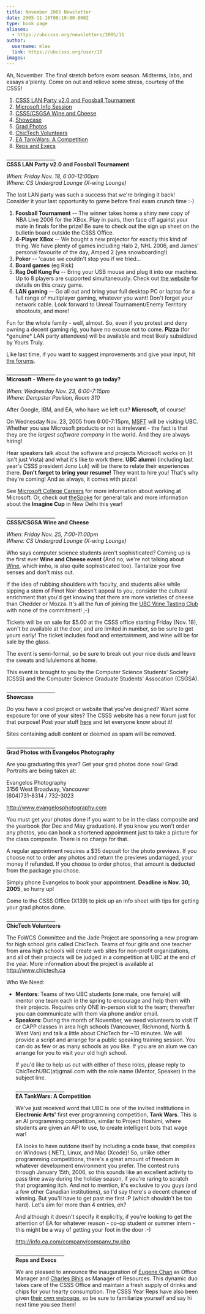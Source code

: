 ```yaml
---
title: November 2005 Newsletter 
date: 2005-11-16T08:10:00.000Z
type: book page
aliases:
  - https://ubccsss.org/newsletters/2005/11
author:
  username: mlee
  link: https://ubccsss.org/user/18
images:
---
```


<div class="field field-name-body field-type-text-with-summary field-label-hidden"><div class="field-items"><div class="field-item even"><p>Ah, November.  The final stretch before exam season.  Midterms, labs, and essays a&apos;plenty.  Come on out and relieve some stress, courtesy of the CSSS!</p>
<ol>
<li><a href="/newsletters/2005/11#1">CSSS LAN Party v2.0 and Foosball Tournament</a></li>
<li><a href="/newsletters/2005/11#2">Microsoft Info Session</a></li>
<li><a href="/newsletters/2005/11#3">CSSS/CSGSA Wine and Cheese</a></li>
<li><a href="/newsletters/2005/11#4">Showcase</a></li>
<li><a href="/newsletters/2005/11#5">Grad Photos</a></li>
<li><a href="/newsletters/2005/11#6">ChicTech Volunteers</a></li>
<li><a href="/newsletters/2005/11#7">EA TankWars: A Competition</a></li>
<li><a href="/newsletters/2005/11#8">Reps and Execs</a></li>
</ol>
<p>____________________<br>
<a name="1"></a><strong>CSSS LAN Party v2.0 and Foosball Tournament</strong></p>
<p><em>When: Friday Nov. 18, 6:00-12:00pm<br>
Where: CS Undergrad Lounge (X-wing Lounge)</em></p>
<p>The last LAN party was such a success that we&apos;re bringing it back! Consider it your last opportunity to game before final exam crunch time :-)</p>
<ol>
<li><strong>Foosball Tournament</strong> -- The winner takes home a shiny new copy of NBA Live 2006 for the XBox. Play in pairs, then face off against your mate in finals for the prize!  Be sure to check out the sign up sheet on the bulletin board outside the CSSS Office.</li>
<li><strong>4-Player XBox</strong> -- We bought a new projector for exactly this kind of thing. We have plenty of games including Halo 2, NHL 2006, and James&apos; personal favourite of the day, Amped 2 (yea snowboarding!)</li>
<li><strong>Poker</strong> -- &apos;cause we couldn&apos;t stop you if we tried...</li>
<li><strong>Board games</strong> (eg Risk)</li>
<li><strong>Rag Doll Kung Fu</strong> -- Bring your USB mouse and plug it into our machine. Up to 8 players are supported simultaneously. Check out <a href="/http//ragdollkungfu.com">the website</a> for details on this crazy game.
</li><li><strong>LAN gaming</strong> -- Go all out and bring your full desktop PC or laptop for a full range of multiplayer gaming, whatever you want! Don&apos;t forget your network cable.  Look forward to Unreal Tournament/Enemy Territory shootouts, and more!</li>
</ol>
<p>Fun for the whole family - well, almost. So, even if you protest and deny owning a decent gaming rig, you have no excuse not to come. <strong>Pizza</strong> (for *genuine* LAN party attendees) will be available and most likely subsidized by Yours Truly.</p>
<p>Like last time, if you want to suggest improvements and give your input, hit <a href="http://www.csss.cs.ubc.ca/forum">the forums</a>.</p>
<p>____________________<br>
<a name="2"></a><strong>Microsoft - Where do you want to go today?</strong></p>
<p><em>When: Wednesday Nov. 23, 6:00-7:15pm<br>
Where: Dempster Pavilion, Room 310</em></p>
<p>After Google, IBM, and EA, who have we left out?  <b>Microsoft</b>, of course!</p>
<p>On Wednesday Nov. 23, 2005 from 6:00-7:15pm, <a href="http://www.investor.reuters.com/FullQuote.aspx?ticker=MSFT">MSFT</a> will be visiting UBC.  Whether you use Microsoft products or not is irrelevant - the fact is that they are the <i>largest software company</i> in the world.  And they are always hiring!</p>
<p>Hear speakers talk about the software and projects Microsoft works on (it isn&apos;t just Vista) and what it&apos;s like to work there.  <b>UBC alumni</b> (including last year&apos;s CSSS president Jono Luk) will be there to relate their experiences there. <b>Don&apos;t forget to bring your resume!</b> They want to hire you!  That&apos;s why they&apos;re coming!  And as always, it comes with pizza!</p>
<p>See <a href="https://www.microsoft.com/College/default.mspx">Microsoft College Careers</a> for more information about working at Microsoft.  Or, check out <a href="http://thespoke.net">theSpoke</a> for general talk and more information about the <b>Imagine Cup</b> in New Delhi this year!</p>
<p>____________________<br>
<a name="3"></a><strong>CSSS/CSGSA Wine and Cheese</strong></p>
<p><em>When: Friday Nov. 25, 7:00-11:00pm<br>
Where: CS Undergrad Lounge (X-wing Lounge)</em></p>
<p>Who says computer science students aren&apos;t sophisticated?  Coming up is the first ever <b>Wine and Cheese event</b>  (And no, we&apos;re not talking about <a href="http://www.winehq.com/">Wine</a>, which imho, is also quite sophisticated too). Tantalize your five senses and don&apos;t miss out.</p>
<p>If the idea of rubbing shoulders with faculty, and students alike while sipping a stem of Pinot Noir doesn&apos;t appeal to you, consider the cultural enrichment that you&apos;d get knowing that there are more varieties of cheese than Chedder or Mozza.  It&apos;s all the fun of joining the <a href="http://www.ams.ubc.ca/clubs/winetasting">UBC Wine Tasting Club</a> with none of the commitment! ;-)</p>
<p>Tickets will be on sale for $5.00 at the CSSS office starting Friday (Nov. 18), won&apos;t be available at the door, and are limited in number, so be sure to get yours early! The ticket includes food and entertainment, and wine will be for sale by the glass.</p>
<p>The event is semi-formal, so be sure to break out your nice duds and leave the sweats and lululemons at home.</p>
<p>This event is brought to you by the Computer Science Students&apos; Society (CSSS) and the Computer Science Graduate Students&apos; Assocation (CSGSA).</p>
<p>____________________<br>
<a name="4"></a><strong>Showcase</strong></p>
<p>Do you have a cool project or website that you&apos;ve designed? Want some exposure for one of your sites? The CSSS website has a new forum just for that purpose!  Post your stuff <a href="http://www.csss.cs.ubc.ca/forum/13">here</a> and let everyone know about it! </p>
<p>Sites containing adult content or deemed as spam will be removed.</p>
<p>____________________<br>
<a name="5"></a><strong>Grad Photos with Evangelos Photography</strong></p>
<p>Are you graduating this year?  Get your grad photos done now!  Grad Portraits are being taken at:</p>
<p>Evangelos Photography<br>
3156 West Broadway, Vancouver<br>
(604)731-8314 / 732-3023</p>
<p><a href="http://www.evangelosphotography.com">http://www.evangelosphotography.com</a></p>
<p>You must get your photos done if you want to be in the class composite and the yearbook (for Dec and May graduation).  If you know you won&apos;t order any photos, you can book a shortened appointment just to take a picture for the class composite.  There is no charge for that.</p>
<p>A regular appointment requires a $35 deposit for the photo previews.  If you choose not to order any photos and return the previews undamaged, your money if refunded.  If you choose to order photos, that amount is deducted from the package you chose.</p>
<p>Simply phone Evangelos to book your appointment.  <strong>Deadline is Nov. 30, 2005</strong>, so hurry up!</p>
<p>Come to the CSSS Office (X139) to pick up an info sheet with tips for getting your grad photos done.</p>
<p>____________________<br>
<a name="6"></a><strong>ChicTech Volunteers</strong></p>
<p>The FoWCS Committee and the Jade Project are sponsoring a new program for high school girls called ChicTech. Teams of four girls and one teacher from area high schools will create web sites for non-profit organizations, and all of their projects will be judged in a competition at UBC at the end of the year. More information about the project is available at <a href="http://www.chictech.ca">http://www.chictech.ca</a></p>
<p>Who We Need:</p>
<ul>
<li><strong>Mentors</strong>: Teams of two UBC students (one male, one female) will mentor one team each in the spring to encourage and help them with their projects. Requires only ONE in-person visit to the team; thereafter you can communicate with them via phone and/or email.</li>
<li><strong>Speakers</strong>: During the month of November, we need volunteers to visit IT or CAPP classes in area high schools (Vancouver, Richmond, North &amp; West Van) and talk a little about ChicTech for ~10 minutes. We will provide a script and arrange for a public speaking training session. You can do as few or as many schools as you like. If you are an alum we can arrange for you to visit your old high school.</li>

<p>If you&apos;d like to help us out with either of these roles, please reply to ChicTechUBC(at)gmail.com with the role name (Mentor, Speaker) in the subject line.</p>
<p>____________________<br>
<a name="7"></a><strong> EA TankWars: A Competition</strong></p>
<p>We&apos;ve just received word that UBC is one of the invited institutions in <strong>Electronic Arts&apos;</strong> first ever programming competition, <strong>Tank Wars</strong>. This is an AI programming competition, similar to Project Hoshimi, where students are given an API to use, to create intelligent bots that wage war!</p>
<p>EA looks to have outdone itself by including a code base, that compiles on Windows (.NET), Linux, and Mac (Xcode)! So, unlike other programming competitions, there&apos;s a great amount of freedom in whatever development environment you prefer. The contest runs through January 15th, 2006, so this sounds like an excellent activity to pass time away during the holiday season, if you&apos;re raring to scratch that programing itch. And not to mention, it&apos;s exclusive to you guys (and a few other Canadian institutions), so I&apos;d say there&apos;s a decent chance of winning. But you&apos;ll have to get past me first :P (which shouldn&apos;t be too hard). Let&apos;s aim for more than 4 entries, eh?</p>
<p>And although it doesn&apos;t specify it explicitly, if you&apos;re looking to get the attention of EA for whatever reason - co-op student or summer intern - this might be a way of getting your foot in the door :-)</p>
<p><a href="http://info.ea.com/company/company_tw.php">http://info.ea.com/company/company_tw.php</a></p>
<p>____________________<br>
<a name="8"></a><strong>Reps and Execs</strong></p>
<p>We are pleased to announce the inauguration of <a href="http://www.csss.cs.ubc.ca/execs">Eugene Chan</a> as Office Manager and <a href="http://www.csss.cs.ubc.ca/execs">Charles Bihis</a> as Manager of Resources.  This dynamic duo takes care of the CSSS Office and maintain a fresh supply of drinks and chips for your hearty consumption.  The CSSS Year Reps have also been given <a href="http://www.csss.cs.ubc.ca/reps">their own webpage</a>, so be sure to familiarize yourself and say hi next time you see them!</p>
</ul></div></div></div>    <footer>
          </footer>